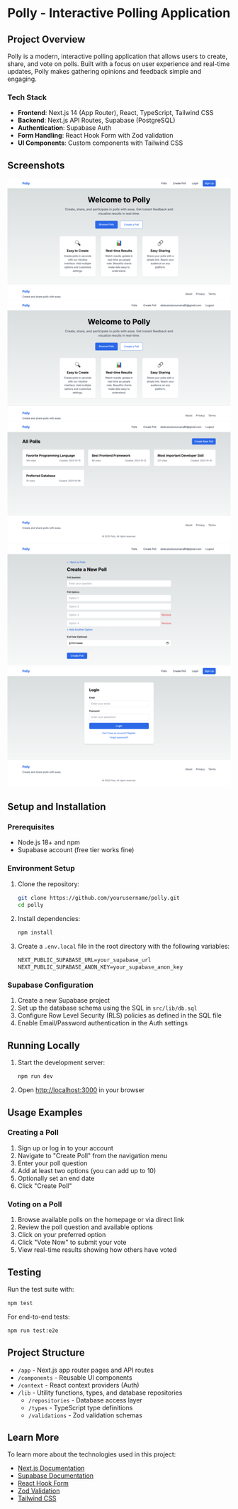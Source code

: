 # Polly - Interactive Polling Application

## Project Overview

Polly is a modern, interactive polling application that allows users to create, share, and vote on polls. Built with a focus on user experience and real-time updates, Polly makes gathering opinions and feedback simple and engaging.

### Tech Stack

- **Frontend**: Next.js 14 (App Router), React, TypeScript, Tailwind CSS
- **Backend**: Next.js API Routes, Supabase (PostgreSQL)
- **Authentication**: Supabase Auth
- **Form Handling**: React Hook Form with Zod validation
- **UI Components**: Custom components with Tailwind CSS

## Screenshots

![Screenshot 1](./screenshots/1.png)
![Screenshot 2](./screenshots/2.png)
![Screenshot 3](./screenshots/3.png)
![Screenshot 4](./screenshots/4.png)
![Screenshot 5](./screenshots/5.png)

## Setup and Installation

### Prerequisites

- Node.js 18+ and npm
- Supabase account (free tier works fine)

### Environment Setup

1. Clone the repository:
   ```bash
   git clone https://github.com/yourusername/polly.git
   cd polly
   ```

2. Install dependencies:
   ```bash
   npm install
   ```

3. Create a `.env.local` file in the root directory with the following variables:
   ```
   NEXT_PUBLIC_SUPABASE_URL=your_supabase_url
   NEXT_PUBLIC_SUPABASE_ANON_KEY=your_supabase_anon_key
   ```

### Supabase Configuration

1. Create a new Supabase project
2. Set up the database schema using the SQL in `src/lib/db.sql`
3. Configure Row Level Security (RLS) policies as defined in the SQL file
4. Enable Email/Password authentication in the Auth settings

## Running Locally

1. Start the development server:
   ```bash
   npm run dev
   ```

2. Open [http://localhost:3000](http://localhost:3000) in your browser

## Usage Examples

### Creating a Poll

1. Sign up or log in to your account
2. Navigate to "Create Poll" from the navigation menu
3. Enter your poll question
4. Add at least two options (you can add up to 10)
5. Optionally set an end date
6. Click "Create Poll"

### Voting on a Poll

1. Browse available polls on the homepage or via direct link
2. Review the poll question and available options
3. Click on your preferred option
4. Click "Vote Now" to submit your vote
5. View real-time results showing how others have voted

## Testing

Run the test suite with:

```bash
npm test
```

For end-to-end tests:

```bash
npm run test:e2e
```

## Project Structure

- `/app` - Next.js app router pages and API routes
- `/components` - Reusable UI components
- `/context` - React context providers (Auth)
- `/lib` - Utility functions, types, and database repositories
  - `/repositories` - Database access layer
  - `/types` - TypeScript type definitions
  - `/validations` - Zod validation schemas

## Learn More

To learn more about the technologies used in this project:

- [Next.js Documentation](https://nextjs.org/docs)
- [Supabase Documentation](https://supabase.io/docs)
- [React Hook Form](https://react-hook-form.com/)
- [Zod Validation](https://github.com/colinhacks/zod)
- [Tailwind CSS](https://tailwindcss.com/docs)
